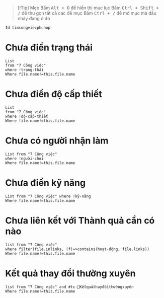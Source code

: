 > [!Tip] Mẹo
> Bấm <kbd>Alt + O</kbd> để hiển thị mục lục
> Bấm <kbd>Ctrl + Shift + /</kbd> để thu gọn tất cả các đề mục
> Bấm <kbd>Ctrl + /</kbd> để mở mục mà dấu nháy đang ở đó

```button
Id timcongviecphuhop
```

# Chưa điền trạng thái
```dataview
List
from "7 Công việc" 
where !trạng-thái
Where file.name!=this.file.name
```
# Chưa điền độ cấp thiết
```dataview
List
from "7 Công việc" 
where !độ-cấp-thiết
Where file.name!=this.file.name
```
# Chưa có người nhận làm
```dataview
List from "7 Công việc" 
where !người-chơi
Where file.name!=this.file.name
```
# Chưa điền kỹ năng
```dataview
List from "7 Công việc" where !kỹ-năng
Where file.name!=this.file.name
```
# Chưa liên kết với Thành quả cần có nào
```dataview
list from "7 Công việc"
where filter(file.inlinks, (f)=>contains(hoạt-động, file.links))
Where file.name!=this.file.name
```
# Kết quả thay đổi thường xuyên
```dataview
list from "7 Công việc" and #tc-🔁Kếtquảthayđổithườngxuyên 
Where file.name!=this.file.name
```